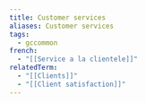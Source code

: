 ```yaml
---
title: Customer services
aliases: Customer services
tags:
  - gccommon
french:
  - "[[Service a la clientele]]"
relatedTerm:
  - "[[Clients]]"
  - "[[Client satisfaction]]"
---
```

